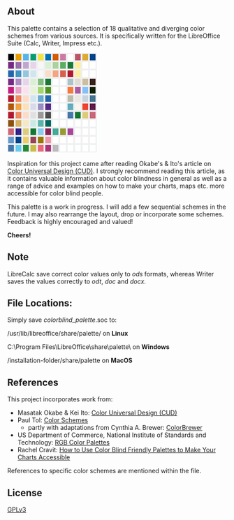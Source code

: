 ## About

This palette contains a selection of 18 qualitative and diverging color schemes from various sources. It is specifically written for the LibreOffice Suite (Calc, Writer, Impress etc.).

![](screenshot.png)

Inspiration for this project came after reading Okabe's & Ito's article on [Color Universal Design (CUD)](https://jfly.uni-koeln.de/color/). I strongly recommend reading this article, as it contains valuable information about color blindness in general as well as a range of advice and examples on how to make your charts, maps etc. more accessible for color blind people.

This palette is a work in progress. I will add a few sequential schemes in the future. I may also rearrange the layout, drop or incorporate some schemes. Feedback is highly encouraged and valued!

**Cheers!**

## Note

LibreCalc save correct color values only to _ods_ formats, whereas Writer saves the values correctly to _odt_, _doc_ and _docx_.

## File Locations:

Simply save _colorblind_palette_.soc to:

/usr/lib/libreoffice/share/palette/ on **Linux**

C:\Program Files\LibreOffice\share\palette\ on **Windows**

/installation-folder/share/palette on **MacOS**

## References

This project incorporates work from:

- Masatak Okabe & Kei Ito: [Color Universal Design (CUD)](https://jfly.uni-koeln.de/color/)
- Paul Tol: [Color Schemes](https://personal.sron.nl/~pault/data/colourschemes.pdf)
	- partly with adaptations from Cynthia A. Brewer: [ColorBrewer](http://colorbrewer2.org)
- US Department of Commerce, National Institute of Standards and Technology: [RGB Color Palettes](https://www.itl.nist.gov/div898/software/dataplot/dpmacros/rgb_color_palettes.pdf)
- Rachel Cravit: [How to Use Color Blind Friendly Palettes to Make Your Charts Accessible](https://venngage.com/blog/color-blind-friendly-palette)

References to specific color schemes are mentioned within the file.

## License

[GPLv3](https://github.com/gorhill/uBlock/blob/master/LICENSE.txt)

